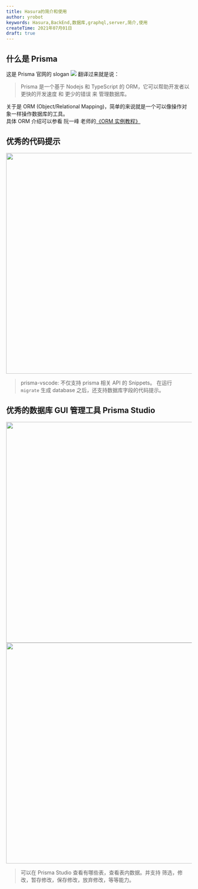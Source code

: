 ```yaml
---
title: Hasura的简介和使用
author: yrobot
keywords: Hasura,BackEnd,数据库,graphql,server,简介,使用
createTime: 2021年07月01日
draft: true
---
```


## 什么是 Prisma

这是 Prisma 官网的 slogan
![](https://images.yrobot.top/2021-06-30/l6SvHF-14-58-19.png)
翻译过来就是说：

> Prisma 是一个基于 Nodejs 和 TypeScript 的 ORM，它可以帮助开发者以 更快的开发速度 和 更少的错误 来 管理数据库。

关于是 ORM (Object/Relational Mapping)，简单的来说就是一个可以像操作对象一样操作数据库的工具。  
具体 ORM 介绍可以参看 阮一峰 老师的[《ORM 实例教程》](http://www.ruanyifeng.com/blog/2019/02/orm-tutorial.html)

## 优秀的代码提示

<div align='center'>
  <img src='https://images.yrobot.top/2021-06-30/jbsle4-16-57-42.png' width='600' />
</div>

> prisma-vscode: 不仅支持 prisma 相关 API 的 Snippets。 在运行 `migrate` 生成 database 之后，还支持数据库字段的代码提示。

## 优秀的数据库 GUI 管理工具 Prisma Studio

<div align='center'>
  <img src='https://images.yrobot.top/2021-06-30/KeOrAp-17-17-51.png' width='600' />
  <img src='https://images.yrobot.top/2021-06-30/bR6AzK-17-10-07.png' width='600' />
</div>

> 可以在 Prisma Studio 查看有哪些表，查看表内数据。并支持 筛选，修改，暂存修改，保存修改，放弃修改，等等能力。
